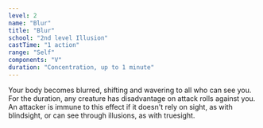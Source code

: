 ```yaml
---
level: 2
name: "Blur"
title: "Blur"
school: "2nd level Illusion"
castTime: "1 action"
range: "Self"
components: "V"
duration: "Concentration, up to 1 minute"
---
```


Your body becomes blurred, shifting and wavering to all who can see you. For the duration, any creature has disadvantage on attack rolls against you. An attacker is immune to this effect if it doesn't rely on sight, as with blindsight, or can see through illusions, as with truesight.
